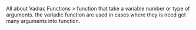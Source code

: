 All about Vadiac Functions > function that take a variable number or type of arguments.
the variadic function are used in cases where they is need get many arguments into function.
